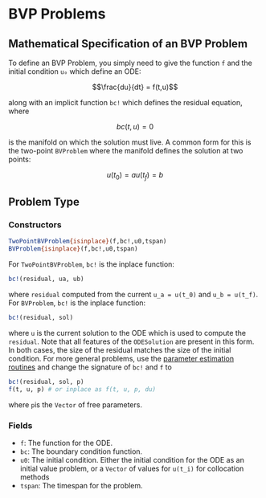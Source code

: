 # BVP Problems

## Mathematical Specification of an BVP Problem

To define an BVP Problem, you simply need to give the function ``f`` and the initial
condition ``u₀`` which define an ODE:

```math
\frac{du}{dt} = f(t,u)
```

along with an implicit function `bc!` which defines the residual equation, where

```math
bc(t,u) = 0
```

is the manifold on which the solution must live. A common form for this is the
two-point `BVProblem` where the manifold defines the solution at two points:

```math
u(t_0) = a
u(t_f) = b
```

## Problem Type

### Constructors

```julia
TwoPointBVProblem{isinplace}(f,bc!,u0,tspan)
BVProblem{isinplace}(f,bc!,u0,tspan)
```

For `TwoPointBVProblem`, `bc!` is the inplace function:

```julia
bc!(residual, ua, ub)
```

where `residual` computed from the current ``u_a = u(t_0)`` and ``u_b = u(t_f)``.
For `BVProblem`, `bc!` is the inplace function:

```julia
bc!(residual, sol)
```

where `u` is the current solution to the ODE which is used to compute the `residual`.
Note that all features of the `ODESolution` are present in this form.
In both cases, the size of the residual matches the size of the initial condition.
For more general problems, use the
[parameter estimation routines](../../analysis/parameter_estimation.html) and change the signature of `bc!` and `f` to

```julia
bc!(residual, sol, p)
f(t, u, p) # or inplace as f(t, u, p, du)
```

where `p`is the `Vector` of free parameters.

### Fields

* `f`: The function for the ODE.
* `bc`: The boundary condition function.
* `u0`: The initial condition. Either the initial condition for the ODE as an
  initial value problem, or a `Vector` of values for ``u(t_i)`` for collocation
  methods
* `tspan`: The timespan for the problem.
